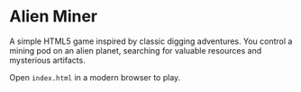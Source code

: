# Alien Miner

A simple HTML5 game inspired by classic digging adventures. You control a mining
pod on an alien planet, searching for valuable resources and mysterious
artifacts.

Open `index.html` in a modern browser to play.

